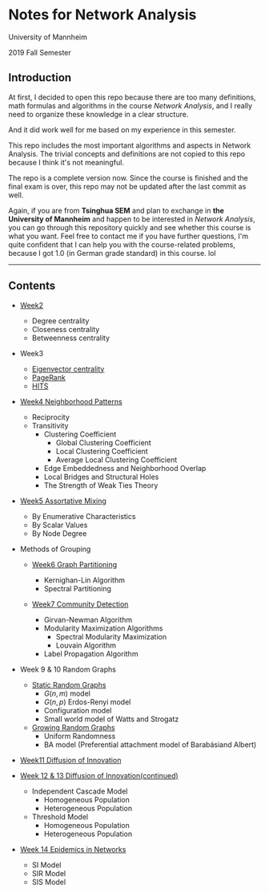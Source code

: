 # Notes for Network Analysis

University of Mannheim

2019 Fall Semester

## Introduction

At first, I decided to open this repo because there are too many definitions, math formulas and algorithms in the course *Network Analysis*,  and I really need to organize these knowledge in a clear structure. 

And it did work well for me based on my experience in this semester. 

This repo includes the most important algorithms and aspects in Network Analysis. The trivial concepts and definitions are not copied to this repo because I think it's not meaningful. 

The repo is a complete version now. Since the course is finished and the final exam is over, this repo may not be updated after the last commit as well. 

Again, if you are from **Tsinghua SEM** and plan to exchange in **the University of Mannheim** and happen to be interested in *Network Analysis*, you can go through this repository quickly and see whether this course is what you want. Feel free to contact me if you have further questions, I'm quite confident that I can help you with the course-related problems, because I got 1.0 (in German grade standard) in this course. lol

---

## Contents

- [Week2](week2/Degree_closeness_betweenness_centrality.md)
    - Degree centrality
    - Closeness centrality
    - Betweenness centrality

- Week3
    - [Eigenvector centrality](week3/Eigenvector_centrality.md)
    - [PageRank](week3/PageRank.md)
    - [HITS](week3/HITS.md)

- [Week4 Neighborhood Patterns](week4_neighborhood_patterns/Neighborhood_patterns.md)
    - Reciprocity
    - Transitivity
        - Clustering Coefficient
            - Global Clustering Coefficient
            - Local Clustering Coefficient
            - Average Local Clustering Coefficient
        - Edge Embeddedness and Neighborhood Overlap
        - Local Bridges and Structural Holes
        - The Strength of Weak Ties Theory

- [Week5 Assortative Mixing](week5_assortative_mixing/Assortative_mixing.md)
    - By Enumerative Characteristics
    - By Scalar Values
    - By Node Degree

- Methods of Grouping

    - [Week6 Graph Partitioning](week6_graph_partitioning/Graph_partitioning.md)
        - Kernighan-Lin Algorithm
        - Spectral Partitioning

    - [Week7 Community Detection](week7_community_detection/Community_detection.md)
        - Girvan-Newman Algorithm
        - Modularity Maximization Algorithms
            - Spectral Modularity Maximization
            - Louvain Algorithm
        - Label Propagation Algorithm

- Week 9 & 10 Random Graphs
    - [Static Random Graphs](week9_static_random_graphs/Static_random_graphs.md)
        - $G(n, m)$ model
        - $G(n, p)$ Erdos-Renyi model
        - Configuration model
        - Small world model of Watts and Strogatz
    - [Growing Random Graphs](week10_growing_random_graphs/Growing_random_graphs.md)
        - Uniform Randomness
        - BA model (Preferential attachment model of Barabásiand Albert)

- [Week11 Diffusion of Innovation](week11_diffusion_of_innovation/Diffusion_of_innovation.md)

- [Week 12 & 13 Diffusion of Innovation(continued)](week12/week12.md)
    - Independent Cascade Model
        - Homogeneous Population 
        - Heterogeneous Population
    - Threshold Model
        - Homogeneous Population 
        - Heterogeneous Population

- [Week 14 Epidemics in Networks](week14/Epidemics_in_networks.md)
    - SI Model
    - SIR Model
    - SIS Model